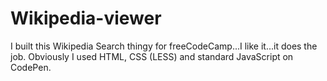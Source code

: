 # Wikipedia-viewer 
I built this Wikipedia Search thingy for freeCodeCamp...I like it...it does the job.
Obviously I used HTML, CSS (LESS) and standard JavaScript on CodePen.
